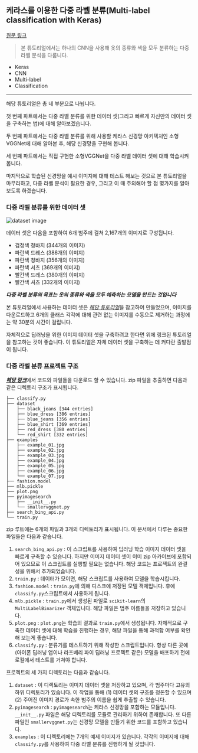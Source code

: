 ## 케라스를 이용한 다중 라벨 분류(Multi-label classification with Keras)
[원문 링크](https://www.pyimagesearch.com/2018/05/07/multi-label-classification-with-keras/)
> 본 튜토리얼에서는 하나의 CNN을 사용해 옷의 종류와 색을 모두 분류하는 다중 라벨 분석을 다룹니다.

* Keras
* CNN
* Multi-label 
* Classification

----

해당 튜토리얼은 총 네 부분으로 나뉩니다. 

첫 번째 파트에서는 다중 라벨 분류를 위한 데이터 셋(그리고 빠르게 자신만의 데이터 셋을 구축하는 법)에 대해 알아보겠습니다. 

두 번째 파트에서는 다중 라벨 분류를 위해 사용할 케라스 신경망 아키텍처인 소형VGGNet에 대해 알아본 후, 
해당 신경망을 구현해 봅니다.  

세 번째 파트에서는 직접 구현한 소형VGGNet을 다중 라벨 데이터 셋에 대해 학습시켜 봅니다. 

마지막으로 학습된 신경망을 예시 이미지에 대해 테스트 해보는 것으로 본 튜토리얼을 마무리하고, 
다중 라벨 분석이 필요한 경우, 그리고 이 때 주의해야 할 점 몇가지를 알아보도록 하겠습니다. 

### 다중 라벨 분류를 위한 데이터 셋

![dataset image](https://www.pyimagesearch.com/wp-content/uploads/2018/04/keras_multi_label_dataset.jpg)  

데이터 셋은 다음을 포함하여 6개 범주에 걸쳐 2,167개의 이미지로 구성됩니다. 
* 검정색 청바지 (344개의 이미지)
* 파란색 드레스 (386개의 이미지)
* 파란색 청바지 (356개의 이미지)
* 파란색 셔츠 (369개의 이미지)
* 빨간색 드레스 (380개의 이미지)
* 빨간색 셔츠 (332개의 이미지)

***다중 라벨 분류의 목표는 옷의 종류와 색을 모두 예측하는 모델을 만드는 것입니다***

본 튜토리얼에서 사용하는 데이터 셋은 [*해당 튜토리얼*](https://www.pyimagesearch.com/2018/04/09/how-to-quickly-build-a-deep-learning-image-dataset/)을 참고하여 만들었으며, 이미지를 다운로드하고 6개의 클래스 각각에 대해 관련 없는 이미지를 수동으로 제거하는 과정에는 약 30분의 시간이 걸립니다.

자체적으로 딥러닝을 위한 이미지 데이터 셋을 구축하려고 한다면 위에 링크된 튜토리얼을 참고하는 것이 좋습니다. 이 튜토리얼은 자체 데이터 셋을 구축하는 데 커다란 출발점이 됩니다.

### 다중 라벨 분류 프로젝트 구조 
[***해당 링크***](https://www.getdrip.com/forms/550399608/submissions)에서 코드와 파일들을 다운로드 할 수 있습니다. 
zip 파일을 추출하면 다음과 같은 디렉토리 구조가 표시됩니다.


    ├── classify.py
    ├── dataset
    │   ├── black_jeans [344 entries]
    │   ├── blue_dress [386 entries]
    │   ├── blue_jeans [356 entries]
    │   ├── blue_shirt [369 entries]
    │   ├── red_dress [380 entries]
    │   └── red_shirt [332 entries]
    ├── examples
    │   ├── example_01.jpg
    │   ├── example_02.jpg
    │   ├── example_03.jpg
    │   ├── example_04.jpg
    │   ├── example_05.jpg
    │   ├── example_06.jpg
    │   └── example_07.jpg
    ├── fashion.model
    ├── mlb.pickle
    ├── plot.png
    ├── pyimagesearch
    │   ├── __init__.py
    │   └── smallervggnet.py
    ├── search_bing_api.py
    └── train.py

zip 루트에는 6개의 파일과 3개의 디렉토리가 표시됩니다. 이 문서에서 다루는 중요한 파일들은 다음과 같습니다.

1. `search_bing_api.py` : 이 스크립트를 사용하여 딥러닝 학습 이미지 데이터 셋을 빠르게 구축할 수 있습니다. 하지만 이미지 데이터 셋이 이미 zip 아카이브에 포함되어 있으므로 이 스크립트를 실행할 필요는 없습니다. 해당 코드는 프로젝트의 완결성을 위해서 추가되었습니다. 
2. `train.py` : 데이터가 모이면, 해당 스크립트를 사용하여 모델을 학습시킵니다. 
3. `fashion.model` : `train.py`에 의해 디스크에 저장된 모델 객체입니다. 후에 `classify.py`스크립트에서 사용하게 됩니다. 
4. `mlb.pickle` : `train.py`에서 생성된 파일로 `scikit-learn`의 `MultiLabelBinarizer` 객체입니다. 해당 파일은 범주 이름들을 저장하고 있습니다. 
5. `plot.png` : `plot.png`는 학습의 결과로 `train.py`에서 생성됩니다. 자체적으로 구축한 데이터 셋에 대해 학습을 진행하는 경우, 해당 파일을 통해 과적합 여부를 확인해 보는게 좋습니다. 
6. `classify.py` : 분류기를 테스트하기 위해 작성한 스크립트입니다. 항상 다른 곳에(아이폰 딥러닝 앱이나 라즈베리 파이 딥러닝 프로젝트 같은) 모델을 배포하기 전에 로컬에서 테스트를 거쳐야 합니다. 

프로젝트의 세 가지 디렉토리는 다음과 같습니다.

1. `dataset` : 이 디렉토리는 이미지 데이터 셋을 저장하고 있으며, 각 범주마다 고유의 하위 디렉토리가 있습니다. 이 작업을 통해 (1) 데이터 셋의 구조를 정돈할 수 있으며 (2) 주어진 이미지 경로가 속한 범주의 이름을 쉽게 추출할 수 있습니다.   
2. `pyimagesearch` : `pyimagesearch`는 케라스 신경망을 포함하는 모듈입니다. `__init__.py` 파일은 해당 디렉토리를 모듈로 관리하기 위하여 존재합니다. 또 다른 파일인 `smallervggnet.py`는 신경망 모델을 만들기 위한 코드를 포함하고 있습니다.  
3. `examples` : 이 디렉토리에는 7개의 예제 이미지가 있습니다. 각각의 이미지에 대해 `classify.py`를 사용하여 다중 라벨 분류를 진행하게 될 것입니다. 

